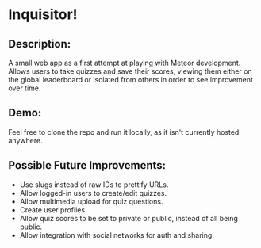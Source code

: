 # Inquisitor!

## Description:
A small web app as a first attempt at playing with Meteor development. Allows users
to take quizzes and save their scores, viewing them either on the global leaderboard
or isolated from others in order to see improvement over time.

## Demo:
Feel free to clone the repo and run it locally, as it isn't currently hosted anywhere.

## Possible Future Improvements:
* Use slugs instead of raw IDs to prettify URLs.
* Allow logged-in users to create/edit quizzes.
* Allow multimedia upload for quiz questions.
* Create user profiles.
* Allow quiz scores to be set to private or public, instead of all being public.
* Allow integration with social networks for auth and sharing.
